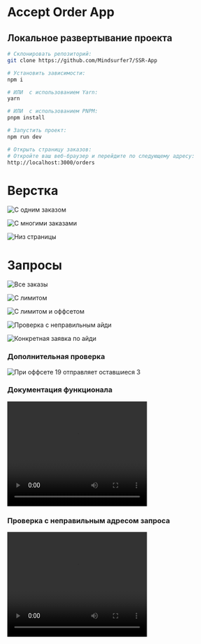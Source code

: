 # Accept Order App

## Локальное развертывание проекта

```bash
# Склонировать репозиторий:
git clone https://github.com/Mindsurfer7/SSR-App

# Установить зависимости:
npm i

# ИЛИ  с использованием Yarn:
yarn

# ИЛИ  с использованием PNPM:
pnpm install

# Запустить проект:
npm run dev

# Открыть страницу заказов:
# Откройте ваш веб-браузер и перейдите по следующему адресу:
http://localhost:3000/orders
```

# Верстка

![С одним заказом](screenshots/image_2023-11-14_10-45-12.png)

![С многими заказами](screenshots/image_2023-11-14_10-47-09.png)

![Низ страницы](screenshots/image_2023-11-14_10-47-21.png)

# Запросы

![Все заказы](screenshots/image_2023-11-15_11-37-48.png)

![С лимитом](screenshots/image_2023-11-15_11-38-08.png)

![С лимитом и оффсетом](screenshots/image_2023-11-15_11-38-54.png)

![Проверка с неправильным айди](screenshots/image_2023-11-15_11-39-41.png)

![Конкретная заявка по айди](screenshots/image_2023-11-15_11-40-19.png)

### Дополнительная проверка

![При оффсете 19 отправляет оставшиеся 3](screenshots/image_2023-11-15_11-42-54.png)

### Документация функционала

<video width="320" height="240" controls>
  <source src="screenshots/appfunctions.mp4" type="video/mp4">
</video>

### Проверка с неправильным адресом запроса

<video width="320" height="240" controls>
  <source src="screenshots/errorchecking.mp4" type="video/mp4">
</video>
